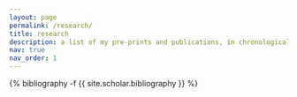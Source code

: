 ```yaml
---
layout: page
permalink: /research/
title: research
description: a list of my pre-prints and publications, in chronological order. also see [Google Scholar](https://scholar.google.com/citations?user=89nZKJgAAAAJ).
nav: true
nav_order: 1
---
```

<!-- _pages/publications.md -->
<div class="publications">

{% bibliography -f {{ site.scholar.bibliography }} %}

</div>
